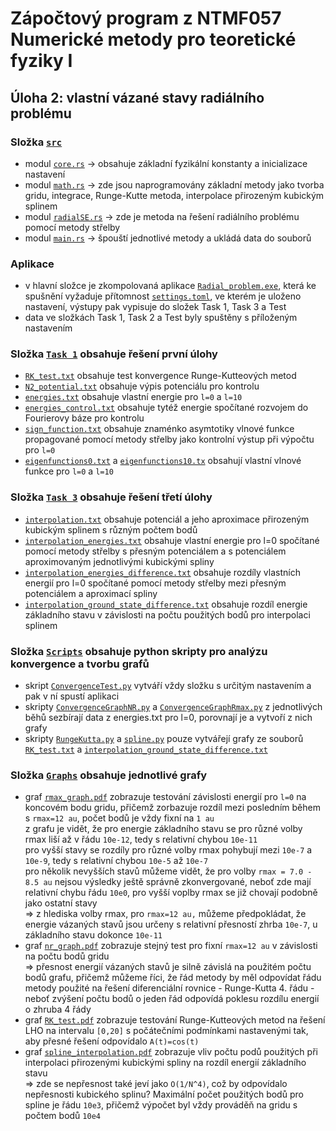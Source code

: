 # Zápočtový program z NTMF057 Numerické metody pro teoretické fyziky I
## Úloha 2: vlastní vázané stavy radiálního problému

### Složka [`src`](src/)
  - modul [`core.rs`](src/core.rs) -> obsahuje základní fyzikální konstanty a inicializace nastavení
  - modul [`math.rs`](src/math.rs) -> zde jsou naprogramovány základní metody jako tvorba gridu, integrace, Runge-Kutte metoda, interpolace přirozeným kubickým splinem
  - modul [`radialSE.rs`](src/radialSE.rs) -> zde je metoda na řešení radiálního problému pomocí metody střelby
  - modul [`main.rs`](src/main.rs) -> špouští jednotlivé metody a ukládá data do souborů

### Aplikace
  - v hlavní složce je zkompolovaná aplikace [`Radial_problem.exe`](Radial_problem.exe), která ke spušnění vyžaduje přítomnost [`settings.toml`](settings.toml), ve kterém je uloženo nastavení, výstupy pak vypisuje do složek Task 1, Task 3 a Test
  - data ve složkách Task 1, Task 2 a Test byly spuštěny s příloženým nastavením

### Složka [`Task 1`](Task%201/) obsahuje řešení první úlohy
  - [`RK_test.txt`](Task%201/RK_test.txt) obsahuje test konvergence Runge-Kutteových metod
  - [`N2_potential.txt`](Task%201/N2_potential.txt) obsahuje výpis potenciálu pro kontrolu
  - [`energies.txt`](Task%201/energies.txt) obsahuje vlastní energie pro `l=0` a `l=10`
  - [`energies_control.txt`](Task%201/energies_control.txt) obsahuje tytéž energie spočítané rozvojem do Fourierovy báze pro kontrolu
  - [`sign_function.txt`](Task%201/sign_function.txt) obsahuje znaménko asymtotiky vlnové funkce propagované pomocí metody střelby jako kontrolní výstup při výpočtu pro `l=0`
  - [`eigenfunctions0.txt`](Task%201/eigenfunctions0.txt) a [`eigenfunctions10.tx`](Task%201/eigenfunctions10.txt) obsahují vlastní vlnové funkce pro `l=0` a `l=10`

### Složka [`Task 3`](Task%203/) obsahuje řešení třetí úlohy
  - [`interpolation.txt`](Task%203/interpolation.txt) obsahuje potenciál a jeho aproximace přirozeným kubickým splinem s různým počtem bodů
  - [`interpolation_energies.txt`](Task%203/interpolation_energies.txt) obsahuje vlastní energie pro l=0 spočítané pomocí metody střelby s přesným potenciálem a s potenciálem aproximovaným jednotlivými kubickými spliny
  - [`interpolation_energies_difference.txt`](Task%203/interpolation_energies_difference.txt) obsahuje rozdíly vlastních energií pro l=0 spočítané pomocí metody střelby mezi přesným potenciálem a aproximací spliny
  - [`interpolation_ground_state_difference.txt`](Task%203/interpolation_ground_state_difference.txt) obsahuje rozdíl energie základního stavu v závislosti na počtu použitých bodů pro interpolaci splinem

### Složka [`Scripts`](Scripts/) obsahuje python skripty pro analýzu konvergence a tvorbu grafů
  - skript [`ConvergenceTest.py`](Scripts/ConvergenceTest.py) vytváří vždy složku s určitým nastavením a pak v ní spustí aplikaci
  - skripty [`ConvergenceGraphNR.py`](Scripts/ConvergenceGraphNR.py) a [`ConvergenceGraphRmax.py`](Scripts/ConvergenceGraphRmax.py) z jednotlivých běhů sezbírají data z energies.txt pro l=0, porovnají je a vytvoří z nich grafy
  - skripty [`RungeKutta.py`](Scripts/RungeKutta.py) a [`spline.py`](Scripts/spline.py) pouze vytvářejí grafy ze souborů [`RK_test.txt`](Task%201/RK_test.txt) a [`interpolation_ground_state_difference.txt`](Task%203/interpolation_ground_state_difference.txt)

### Složka [`Graphs`](Graphs/) obsahuje jednotlivé grafy
  - graf [`rmax_graph.pdf`](Graphs/rmax_graph.pdf) zobrazuje testování závislosti energií pro `l=0` na koncovém bodu gridu, přičemž zorbazuje rozdíl mezi posledním během s `rmax=12 au`, počet bodů je vždy fixní na `1 au` \
    z grafu je vidět, že pro energie základního stavu se pro různé volby rmax liší až v řádu `10e-12`, tedy s relativní chybou `10e-11` \
    pro vyšší stavy se rozdíly pro různé volby rmax pohybují mezi `10e-7` a `10e-9`, tedy s relativní chybou `10e-5` až `10e-7`\
    pro několik nevyšších stavů můžeme vidět, že pro volby `rmax = 7.0 - 8.5 au` nejsou výsledky ještě správně zkonvergované, neboť zde mají relativní chybu řádu `10e0`, pro vyšší voplby rmax se již chovají podobně jako ostatní stavy\
    => z hlediska volby rmax, pro `rmax=12 au,` můžeme předpokládat, že energie vázaných stavů jsou určeny s relativní přesností zhrba `10e-7`, u základního stavu dokonce `10e-11` 
  - graf [`nr_graph.pdf`](Graphs/nr_graph.pdf) zobrazuje stejný test pro fixní `rmax=12 au` v závislosti na počtu bodů gridu \
    => přesnost energií vázaných stavů je silně závislá na použitém počtu bodů grafu, přičemž můžeme říci, že řád metody by měl odpovídat řádu metody použité na řešení diferenciální rovnice - Runge-Kutta 4. řádu - neboť zvýšení počtu bodů o jeden řád odpovídá poklesu rozdílu energií o zhruba 4 řády
  - graf  [`RK_test.pdf`](Graphs/RK_test.pdf) zobrazuje testování Runge-Kutteových metod na řešení LHO na intervalu `[0,20]` s počátečními podmínkami nastavenými tak, aby přesné řešení odpovídalo `A(t)=cos(t)`
  - graf [`spline_interpolation.pdf`](Graphs/spline_interpolation.pdf) zobrazuje vliv počtu podů použitých při interpolaci přirozenými kubickými spliny na rozdíl energií základního stavu\
    => zde se nepřesnost také jeví jako `O(1/N^4)`, což by odpovídalo nepřesnosti kubického splinu? Maximální počet použitých bodů pro spline je řádu `10e3`, přičemž výpočet byl vždy prováděň na gridu s počtem bodů `10e4`


